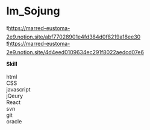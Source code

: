 # Im_Sojung

❗https://marred-eustoma-2e9.notion.site/abf77028901e4fd384d0f8219a18ee30<br>
❗https://marred-eustoma-2e9.notion.site/4d4eed0109634ec291f8022aedcd07e6

<strong>Skill<br></strong></br>
html<br>
CSS<br> 
javascript<br>
jQeury<br>
React<br>
svn<br>
git<br>
oracle<br>
